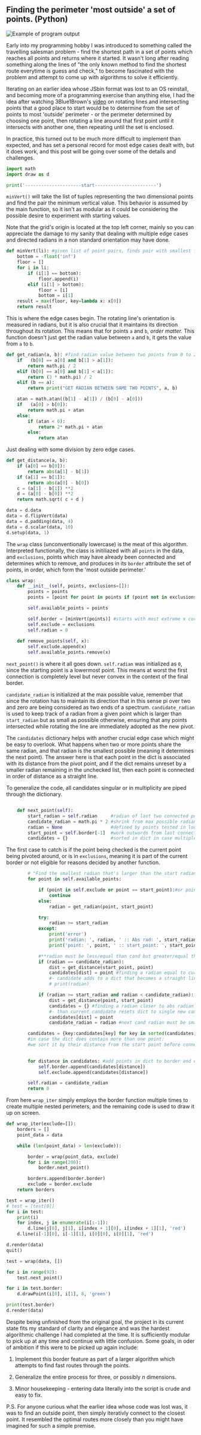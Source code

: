 ## Finding the perimeter 'most outside' a set of points. (Python)

![Example of program output](outside-perimeters.png)

Early into my programming hobby I was introduced to something called the travelling salesman problem - find the shortest path in a set of points which reaches all points and returns where it started. It wasn't long after reading something along the lines of "the only known method to find the shortest route everytime is guess and check," to become fascinated with the problem and attempt to come up with algorithms to solve it efficiently.

Iterating on an earlier idea whose JSbin format was lost to an OS reinstall, and becoming more of a programming exercise than anything else, I had the idea after watching 3Blue1Brown's <a href="https://www.youtube.com/watch?v=M64HUIJFTZM">video</a> on rotating lines and intersecting points that a good place to start would be to determine from the set of points to most 'outside' perimeter - or the perimeter determined by choosing one point, then rotating a line around that first point until it intersects with another one, then repeating until the set is enclosed.

In practice, this turned out to be much more difficult to implement than expected, and has set a personal record for most edge cases dealt with, but it does work, and this post will be going over some of the details and challenges.

```py
import math
import draw as d

print('---------------------start-----------------------')
```
`minVert()` will take the list of tuples representing the two dimensional points and find the pair the minimum vertical value. This behavior is assumed by the main function, so it isn't as modular as it could be considering the possible desire to experiment with starting values. 

Note that the grid's origin is located at the top left corner, mainly so you can appreciate the damage to my sanity that dealing with multiple edge cases and directed radians in a non standard orientation may have done.

```py
def minVert(li): #given list of point pairs, finds pair with smallest first value
	bottom = -float('inf')
	floor = []
	for i in li:
		if (i[1] == bottom):
			floor.append(i)
		elif (i[1] > bottom):
			floor = [i]
			bottom = i[1]
	result = max(floor, key=lambda x: x[0])
	return result
```
This is where the edge cases begin. The rotating line's orientation is measured in radians, but it is also crucial that it maintains its direction throughout its rotation. This means that for points `a` and `b`, *order matter.* This function doesn't just get the radian value between `a` and `b`, it gets the value from `a` to `b`.

```py
def get_radian(a, b): #find radian value between two points from 0 to 2*pi
	if   (b[0] == a[0] and b[1] > a[1]):
		return math.pi / 2
	elif (b[0] == a[0] and b[1] < a[1]):
		return (3 * math.pi) / 2
	elif (b == a):
		return print("GET RADIAN BETWEEN SAME TWO POINTS", a, b)

	atan = math.atan((b[1] - a[1]) / (b[0] - a[0]))
	if   (a[0] > b[0]):
		return math.pi + atan
	else:
		if (atan < 0):
			return 2* math.pi + atan
		else:
			return atan

```
Just dealing with some division by zero edge cases.
```py
def get_distance(a, b):
	if (a[0] == b[0]):
		return abs(a[1] - b[1])
	if (a[1] == b[1]):
		return abs(a[0] - b[0])
	c = (a[1] - b[1]) **2
	d = (a[0] - b[0]) **2
	return math.sqrt( c + d )

data = d.data
data = d.flipVert(data)
data = d.padding(data, 4)
data = d.scalar(data, 10)
d.setup(data, 1)
```
The `wrap` class (unconventionally lowercase) is the meat of this algorithm. Interpreted functionally, the class is initiliazed with all `points` in the data, and `exclusions`, points which may have already been connected and determines which to remove, and produces in its `border` attribute the set of points, in order, which form the 'most outside perimeter.'

```py
class wrap:
	def __init__(self, points, exclusions=[]):
		points = points
		points = [point for point in points if (point not in exclusions)]

		self.available_points = points

		self.border = [minVert(points)] #starts with most extreme x coord
		self.exclude = exclusions
		self.radian = 0
		
	def remove_points(self, x):
		self.exclude.append(x)
		self.available_points.remove(x)

```
`next_point()` is where it all goes down. `self.radian` was initialized as `0`, since the starting point is a lowermost point. This means at worst the first connection is completely level but never convex in the context of the final border.

`candidate_radian` is initialized at the max possible value, remember that since the rotation has to maintain its direction that in this sense pi over two and zero are being considered as two ends of a spectrum. `candidate_radian` is used to keep track of a radian from a given point which is larger than `start_radian` but as small as possible otherwise, ensuring that any points intersected while rotating the line are immediately adopted as the new pivot.

The `candidates` dictionary helps with another crucial edge case which might be easy to overlook. What happens when two or more points share the same radian, and that radian is the smallest possible (meaning it determines the next point). The answer here is that each point in the dict is associated with its distance from the pivot point, and if the dict remains unreset by a smaller radian remaining in the unchecked list, then each point is connected in order of distance as a straight line.

To generalize the code, all candidates singular or in multiplicity are piped through the dictionary.

```py

	def next_point(self):
		start_radian = self.radian     #radian of last two connected points
		candidate_radian = math.pi * 2 #shrink from max possible radian value
		radian = None				   #defined by points tested in loop below
		start_point = self.border[-1]  #work outwards from last connected point
		candidates = {}				   #sorted in dict in case multiple radians are equal

```
The first case to catch is if the point being checked is the current point being pivoted around, or is in `exclusions`, meaning it is part of the current border or not eligible for reasons decided by another function.
```py
		# "Find the smallest radian that's larger than the start radian" **
		for point in self.available_points:

			if (point in self.exclude or point == start_point):#or point == start_point):
				continue
			else:
				radian = get_radian(point, start_point)

			try:
				radian >= start_radian
			except:
				print('error')
				print('radian: ', radian, ' :: Abs rad: ', start_radian)
				print('point: ', point, ' :: start_point: ', start_point)

			#**radian must be less/equal than cand but greater/equal than start
			if (radian == candidate_radian):
				dist = get_distance(start_point, point)
				candidates[dist] = point #finding a radian equal to current -
				#- candidate adds to a dict that becomes a straight line of points.
				# print(radian)

			if (radian >= start_radian and radian < candidate_radian): 
				dist = get_distance(point, start_point)
				candidates = {} #finding a radian closer to abs radian -
				#- than current candidate resets dict to single new candidate.
				candidates[dist] = point
				candidate_radian = radian #next cand radian must be smaller than this

		candidates = {key:candidates[key] for key in sorted(candidates)}
		#in case the dict does contain more than one point:
		#we sort it by their distance from the start point before connecting them.

		
		for distance in candidates: #add points in dict to border and exclude lists.
			self.border.append(candidates[distance])
			self.exclude.append(candidates[distance])

		self.radian = candidate_radian
		return 0
```
From here `wrap_iter` simply employs the border function multiple times to create multiple nested perimeters, and the remaining code is used to draw it up on screen.
```py
def wrap_iter(exclude=[]):
	borders = []
	point_data = data

	while (len(point_data) > len(exclude)):

		border = wrap(point_data, exclude)
		for i in range(200):
			border.next_point()

		borders.append(border.border)
		exclude = border.exclude
	return borders

test = wrap_iter()
# test = [test[0]]
for i in test:
	print(i)
	for index, j in enumerate(i[:-1]):
		d.line(j[0], j[1], i[index + 1][0], i[index + 1][1], 'red')
	d.line(i[-1][0], i[-1][1], i[0][0], i[0][1], 'red')

d.render(data)
quit()

test = wrap(data, [])

for i in range(92):
	test.next_point()

for i in test.border:
	d.drawPoint(i[0], i[1], 8, 'green')

print(test.border)
d.render(data)
```
Despite being unfinished from the original goal, the project in its current state fits my standard of clarity and elegance and was the hardest algorithmic challenge I had completed at the time. It is sufficiently modular to pick up at any time and continue with little confusion. Some goals, in oder of ambition if this were to be picked up again include:

1. Implement this border feature as part of a larger algorithm which attempts to find fast routes through the points.

2. Generalize the entire process for three, or possibly $n$ dimensions.

3. Minor housekeeping - entering data literally into the script is crude and easy to fix.

P.S. For anyone curious what the earlier idea whose code was lost was, it was to find an outside point, then simply iterativly connect to the closest point. It resembled the optimal routes more closely than you might have imagined for such a simple premise.